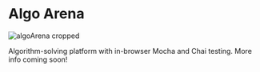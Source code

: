 # Algo Arena

![algoArena cropped](https://github.com/ryanmcd118/Algo-Arena/assets/67646317/5fe5c4a0-edaf-4603-936b-a53e99e46e29)

Algorithm-solving platform with in-browser Mocha and Chai testing. More info coming soon!
